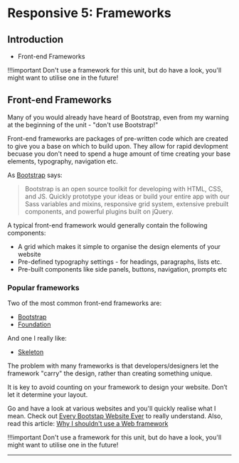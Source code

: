 # Responsive 5: Frameworks 



## Introduction

-  Front-end Frameworks


!!!important
    Don't use a framework for this unit, but do have a look, you'll might want to utilise one in the future!



## Front-end Frameworks

Many of you would already have heard of Bootstrap, even from my warning at the beginning of the unit - "don't use Bootstrap!"

Front-end frameworks are packages of pre-written code which are created to give you a base on which to build upon. They allow for rapid devlopment becuase you don't need to spend a huge amount of time creating your base elements, typography, navigation etc. 

As [Bootstrap](https://getbootstrap.com/) says:

> Bootstrap is an open source toolkit for developing with HTML, CSS, and JS. Quickly prototype your ideas or build your entire app with our Sass variables and mixins, responsive grid system, extensive prebuilt components, and powerful plugins built on jQuery.


A typical front-end framework would generally contain the following components:

*   A grid which makes it simple to organise the design elements of your website
*   Pre-defined typography settings - for headings, paragraphs, lists etc. 
*   Pre-built components like side panels, buttons, navigation, prompts etc



### Popular frameworks

Two of the most common front-end frameworks are:

*   [Bootstrap](https://getbootstrap.com/)
*   [Foundation](https://foundation.zurb.com/)

And one I really like:

*   [Skeleton](http://getskeleton.com/)

The problem with many frameworks is that developers/designers let the framework "carry" the design, rather than creating something unique. 

It is key to avoid counting on your framework to design your website. Don’t let it determine your layout.

Go and have a look at various websites and you'll quickly realise what I mean. Check out [Every Bootstap Website Ever](https://www.dagusa.com/) to really understand. Also, read this article: [Why I shouldn't use a Web framework](https://dev.to/gypsydave5/why-you-shouldnt-use-a-web-framework-3g24)

!!!important
    Don't use a framework for this unit, but do have a look, you'll might want to utilise one in the future!

<hr>